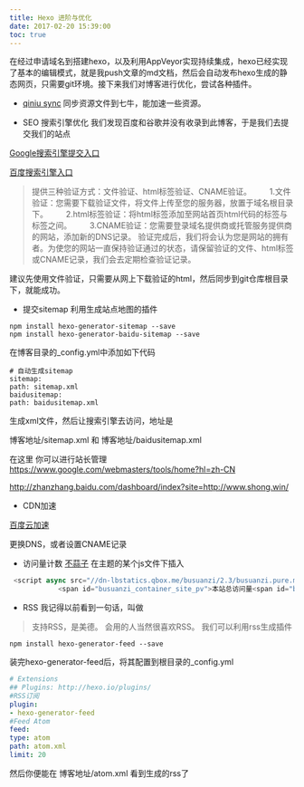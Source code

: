 ```yaml
---
title: Hexo 进阶与优化
date: 2017-02-20 15:39:00
toc: true
---
```

在经过申请域名到搭建hexo，以及利用AppVeyor实现持续集成，hexo已经实现了基本的编辑模式，就是我push文章的md文档，然后会自动发布hexo生成的静态网页，只需要git环境。接下来我们对博客进行优化，尝试各种插件。
<!-- more -->
- [qiniu sync](https://github.com/gyk001/hexo-qiniu-sync)
同步资源文件到七牛，能加速一些资源。


- SEO 搜索引擎优化
我们发现百度和谷歌并没有收录到此博客，于是我们去提交我们的站点

[Google搜索引擎提交入口](https://www.google.com/webmasters/tools/home?hl=zh-CN)

[百度搜索引擎入口](http://www.baidu.com/search/url_submit.htm)



>提供三种验证方式：文件验证、html标签验证、CNAME验证。
>　　1.文件验证：您需要下载验证文件，将文件上传至您的服务器，放置于域名根目录下。
>　　2.html标签验证：将html标签添加至网站首页html代码的<head>标签与</head>标签之间。
>　　3.CNAME验证：您需要登录域名提供商或托管服务提供商的网站，添加新的DNS记录。
>验证完成后，我们将会认为您是网站的拥有者。为使您的网站一直保持验证通过的状态，请保留验证的文件、html标签或CNAME记录，我们会去定期检查验证记录。

建议先使用文件验证，只需要从网上下载验证的html，然后同步到git仓库根目录下，就能成功。

- 提交sitemap
利用生成站点地图的插件
```
npm install hexo-generator-sitemap --save
npm install hexo-generator-baidu-sitemap --save
```
在博客目录的_config.yml中添加如下代码

```
# 自动生成sitemap
sitemap:
path: sitemap.xml
baidusitemap:
path: baidusitemap.xml
```

生成xml文件，然后让搜索引擎去访问，地址是

博客地址/sitemap.xml
和 博客地址/baidusitemap.xml

在这里 你可以进行站长管理 https://www.google.com/webmasters/tools/home?hl=zh-CN

http://zhanzhang.baidu.com/dashboard/index?site=http://www.shong.win/


- CDN加速

[百度云加速](https://su.baidu.com/)

更换DNS，或者设置CNAME记录

- 访问量计数
[不蒜子](http://busuanzi.ibruce.info/)
在主题的某个js文件下插入
```js
 <script async src="//dn-lbstatics.qbox.me/busuanzi/2.3/busuanzi.pure.mini.js"></script>
            <span id="busuanzi_container_site_pv">本站总访问量<span id="busuanzi_value_site_pv"></span>次</span>
```

- RSS
我记得以前看到一句话，叫做 
>支持RSS，是美德。
会用的人当然很喜欢RSS。
我们可以利用rss生成插件
```
npm install hexo-generator-feed --save
```

装完hexo-generator-feed后，将其配置到根目录的_config.yml
```yml
# Extensions
## Plugins: http://hexo.io/plugins/
#RSS订阅
plugin:
- hexo-generator-feed
#Feed Atom
feed:
type: atom
path: atom.xml
limit: 20
```

然后你便能在 博客地址/atom.xml 看到生成的rss了